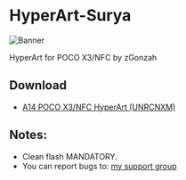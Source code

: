 # HyperArt-Surya
![Banner](https://github.com/user-attachments/assets/8c32bc1f-f0f6-4ea9-9544-a041d87515b9)

HyperArt for POCO X3/NFC by zGonzah

## Download
- [A14 POCO X3/NFC HyperArt (UNRCNXM)](https://drive.google.com/file/d/1vKXcbZDIdiDN3al18g9cU3I9Bn3OzJtL/view?usp=sharing)

  
## Notes:
- Clean flash MANDATORY.
- You can report bugs to: [my support group](https://t.me/alexports)
